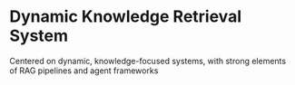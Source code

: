 # Dynamic Knowledge Retrieval System
 Centered on dynamic, knowledge-focused systems, with strong elements of RAG pipelines and agent frameworks
